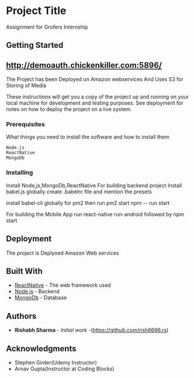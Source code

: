 # Project Title

Assignment for Grofers Internship

## Getting Started
## http://demoauth.chickenkiller.com:5896/
The Project has been Deployed on  Amazon webservices
And Uses S3 for Storing of Media


These instructions will get you a copy of the project up and running on your local machine for development and testing purposes. See deployment for notes on how to deploy the project on a live system.

### Prerequisites

What things you need to install the software and how to install them

```
Node.js
ReactNative
MongoDb
```

### Installing

Install Node,js,MongoDb,ReactNative
For building backend project
Install babel.js globally 
create .babelrc file and mention the presets

install babel-cli globally for pm2 
then run pm2 start npm -- run start


For building the Mobile App
run 
react-native run-android
followed by npm start


## Deployment

The project is Deplyoed Amazon Web services 

## Built With

* [ReactNative](https://facebook.github.io/react-native/) - The web framework used
* [Node.js](https://nodejs.org/en/) - Backend
* [MongoDb](https://nodejs.org/en/) - Database



## Authors

* **Rishabh Sharma** - *Initial work* -(https://github.com/rish6696.rs)

## Acknowledgments

* Stephen Girder(Udemy Instructor)
* Arnav Gupta(Instructor at Coding Blocks)

